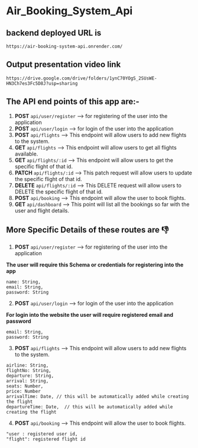# Air_Booking_System_Api

## backend deployed URL is
`https://air-booking-system-api.onrender.com/`

## Output presentation video link
`https://drive.google.com/drive/folders/1ynC70YOgS_2SUsWE-HN3Ch7es3Fc5D8J?usp=sharing`

## The API end points of this app are:-

1. **POST** `api/user/register` --> for registering of the user into the application
2. **POST** `api/user/login` --> for login of the user into the application
3. **POST** `api/flights` --> This endpoint will allow users to add new flights to the system.
4. **GET** `api/flights` --> This endpoint will allow users to get all flights available.
5. **GET** `api/flights/:id` --> This endpoint will allow users to get the specific flight of that id.
6. **PATCH** `api/flights/:id` --> This patch request will allow users to update the specific flight of that id.
7. **DELETE** `api/flights/:id` --> This DELETE request will allow users to DELETE the specific flight of that id.
8. **POST** `api/booking` --> This endpoint will allow the user to book flights.
9. **GET** `api/dashboard` --> This point will list all the bookings so far with the user and flight details.


## More Specific Details of these routes are 👎

1. **POST** `api/user/register` --> for registering of the user into the application

**The user will require this Schema or credentials for registering into the app**
```
name: String,
email: String,
password: String
```

2. **POST** `api/user/login` --> for login of the user into the application

**For login into the website the user will require registered email and password**
```
email: String,
password: String
```
3. **POST** `api/flights` --> This endpoint will allow users to add new flights to the system.

```
airline: String,
flightNo: String,
departure: String,
arrival: String,
seats: Number,
price: Number
arrivalTime: Date, // this will be automatically added while creating the flight
departureTime: Date,  // this will be automatically added while creating the flight

```
4. **POST** `api/booking` --> This endpoint will allow the user to book flights.

```
"user : registered user id,
"flight": registered flight id
```
